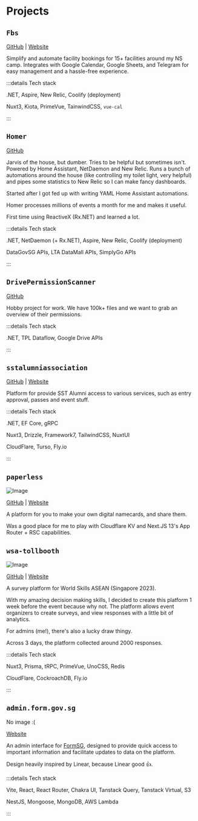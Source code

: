 # Projects

## `Fbs`

[GitHub](https://github.com/qin-guan/Fbs) | [Website](https://3sib-fbs.from.sg)

Simplify and automate facility bookings for 15+ facilities around my NS camp. Integrates with Google Calendar, Google Sheets, and Telegram for easy management and a hassle-free experience.

:::details Tech stack

.NET, Aspire, New Relic, Coolify (deployment)

Nuxt3, Kiota, PrimeVue, TainwindCSS, `vue-cal`

:::

## `Homer`

[GitHub](https://github.com/qin-guan/Homer)

Jarvis of the house, but dumber. Tries to be helpful but sometimes isn't. Powered by Home Assistant, NetDaemon and New Relic. Runs a bunch of automations around the house (like controlling my toilet light, very helpful) and pipes some statistics to New Relic so I can make fancy dashboards.

Started after I got fed up with writing YAML Home Assistant automations.

Homer processes millions of events a month for me and makes it useful.

First time using ReactiveX (Rx.NET) and learned a lot.

:::details Tech stack

.NET, NetDaemon (+ Rx.NET), Aspire, New Relic, Coolify (deployment)

DataGovSG APIs, LTA DataMall APIs, SimplyGo APIs

:::

## `DrivePermissionScanner`

[GitHub](https://github.com/qin-guan/DrivePermissionScanner)

Hobby project for work. We have 100k+ files and we want to grab an overview of their permissions.

:::details Tech stack

.NET, TPL Dataflow, Google Drive APIs

:::

## `sstalumniassociation`

[GitHub](https://github.com/sstalumniassociation/web) | [Website](https://sstaa.qinguan.me)

Platform for provide SST Alumni access to various services, such as entry approval, passes and event stuff.

:::details Tech stack

.NET, EF Core, gRPC

Nuxt3, Drizzle, Framework7, TailwindCSS, NuxtUI

CloudFlare, Turso, Fly.io

:::

## `paperless`

![Image](/projects-paperless.jpeg)

[GitHub](https://github.com/qin-guan/paperless) | [Website](https://paperless.pages.dev) 

A platform for you to make your own digital namecards, and share them.

Was a good place for me to play with Cloudflare KV and Next.JS 13's App Router + RSC capabilities.

## `wsa-tollbooth`

![Image](/projects-wsa-tollbooth.jpeg)

[GitHub](https://github.com/qin-guan/wsa-tollbooth) | [Website](https://wsa.qinguan.me)

A survey platform for World Skills ASEAN (Singapore 2023).

With my amazing decision making skills, I decided to create this platform 1 week before the event because why not. The platform allows event organizers to create surveys, and view responses with a little bit of analytics.

For admins (me!), there's also a lucky draw thingy.

Across 3 days, the platform collected around 2000 responses.

:::details Tech stack

Nuxt3, Prisma, tRPC, PrimeVue, UnoCSS, Redis

CloudFlare, CockroachDB, Fly.io

:::

## `admin.form.gov.sg`

No image :( 

[Website](https://admin.form.gov.sg)

An admin interface for [FormSG](https://form.gov.sg), designed to provide quick access to important information and facilitate updates to data on the platform.

Design heavily inspired by Linear, because Linear good 👍.

:::details Tech stack

Vite, React, React Router, Chakra UI, Tanstack Query, Tanstack Virtual, S3

NestJS, Mongoose, MongoDB, AWS Lambda

:::


